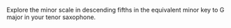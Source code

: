 Explore the minor scale in descending fifths in the equivalent minor key to G major in your tenor saxophone.